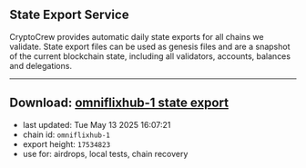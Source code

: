 ## State Export Service
CryptoCrew provides automatic daily state exports for all chains we validate. State export files can be used as genesis files and are a snapshot of the current blockchain state, including all validators, accounts, balances and delegations.

---
**Download: [omniflixhub-1 state export](https://dl-eu2.ccvalidators.com/SERVICE/omniflixhub/omniflixhub-1_export_17534823.json)**
---

- last updated: Tue May 13 2025 16:07:21
- chain id: `omniflixhub-1`
- export height: `17534823`
- use for: airdrops, local tests, chain recovery
